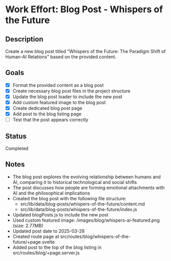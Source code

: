 # Work Effort: Blog Post - Whispers of the Future

## Description
Create a new blog post titled "Whispers of the Future: The Paradigm Shift of Human-AI Relations" based on the provided content.

## Goals
- [x] Format the provided content as a blog post
- [x] Create necessary blog post files in the project structure
- [x] Update the blog post loader to include the new post
- [x] Add custom featured image to the blog post
- [x] Create dedicated blog post page
- [x] Add post to the blog listing page
- [ ] Test that the post appears correctly

## Status
Completed

## Notes
- The blog post explores the evolving relationship between humans and AI, comparing it to historical technological and social shifts
- The post discusses how people are forming emotional attachments with AI and the philosophical implications
- Created the blog post with the following file structure:
  - src/lib/data/blog-posts/whispers-of-the-future/content.md
  - src/lib/data/blog-posts/whispers-of-the-future/index.js
- Updated blogPosts.js to include the new post
- Used custom featured image: /images/blog/whispers-ai-featured.png (size: 2.77MB)
- Updated post date to 2025-03-28
- Created route page at src/routes/blog/whispers-of-the-future/+page.svelte
- Added post to the top of the blog listing in src/routes/blog/+page.server.js